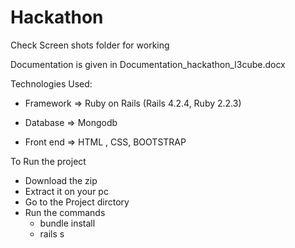 # Hackathon

Check Screen shots folder for working

Documentation is given in Documentation_hackathon_l3cube.docx

Technologies Used:

- Framework => Ruby on Rails (Rails 4.2.4, Ruby 2.2.3)

- Database => Mongodb

- Front end => HTML , CSS, BOOTSTRAP

To Run the project

- Download the zip 
- Extract it on your pc
- Go to the Project dirctory
- Run the commands
  - bundle install
  - rails s
